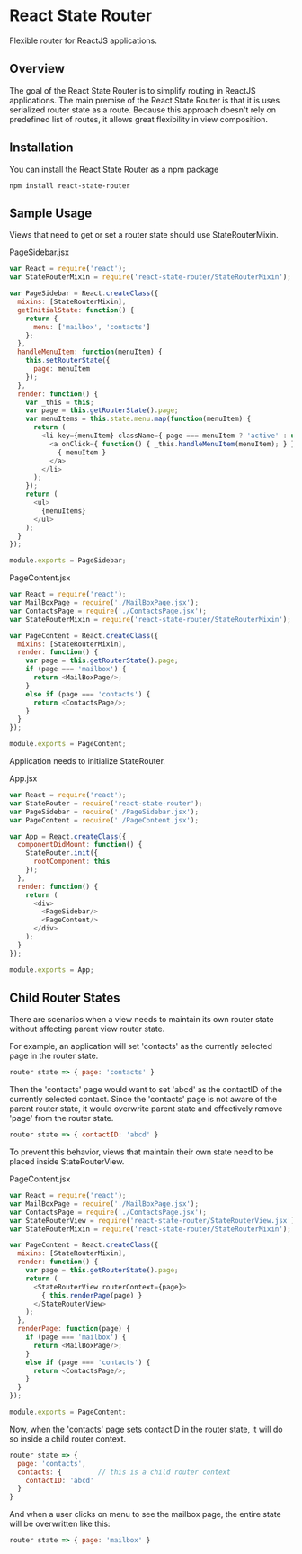 
# React State Router

Flexible router for ReactJS applications.

## Overview

The goal of the React State Router is to simplify routing in ReactJS applications.
The main premise of the React State Router is that it is uses serialized router state as a route.
Because this approach doesn't rely on predefined list of routes, it allows great flexibility in view composition.

## Installation

You can install the React State Router as a npm package

    npm install react-state-router


## Sample Usage

Views that need to get or set a router state should use StateRouterMixin.

PageSidebar.jsx

```javascript
var React = require('react');
var StateRouterMixin = require('react-state-router/StateRouterMixin');

var PageSidebar = React.createClass({
  mixins: [StateRouterMixin],
  getInitialState: function() {
    return {
      menu: ['mailbox', 'contacts']
    };
  },
  handleMenuItem: function(menuItem) {
    this.setRouterState({
      page: menuItem
    });
  },
  render: function() {
    var _this = this;
    var page = this.getRouterState().page;
    var menuItems = this.state.menu.map(function(menuItem) {
      return (
        <li key={menuItem} className={ page === menuItem ? 'active' : undefined }>
          <a onClick={ function() { _this.handleMenuItem(menuItem); } }>
            { menuItem }
          </a>
        </li>
      );
    });
    return (
      <ul>
        {menuItems}
      </ul>
    );
  }
});

module.exports = PageSidebar;
```

PageContent.jsx

```javascript
var React = require('react');
var MailBoxPage = require('./MailBoxPage.jsx');
var ContactsPage = require('./ContactsPage.jsx');
var StateRouterMixin = require('react-state-router/StateRouterMixin');

var PageContent = React.createClass({
  mixins: [StateRouterMixin],
  render: function() {
    var page = this.getRouterState().page;
    if (page === 'mailbox') {
      return <MailBoxPage/>;
    }
    else if (page === 'contacts') {
      return <ContactsPage/>;
    }
  }
});

module.exports = PageContent;
```

Application needs to initialize StateRouter.

App.jsx

```javascript
var React = require('react');
var StateRouter = require('react-state-router');
var PageSidebar = require('./PageSidebar.jsx');
var PageContent = require('./PageContent.jsx');

var App = React.createClass({
  componentDidMount: function() {
    StateRouter.init({
      rootComponent: this
    });
  },
  render: function() {
    return (
      <div>
        <PageSidebar/>
        <PageContent/>
      </div>
    );
  }
});

module.exports = App;
```

## Child Router States

There are scenarios when a view needs to maintain its own router state without affecting parent view router state.

For example, an application will set 'contacts' as the currently selected page in the router state.

```javascript
router state => { page: 'contacts' }
```

Then the 'contacts' page would want to set 'abcd' as the contactID of the currently selected contact.
Since the 'contacts' page is not aware of the parent router state, it would overwrite parent state and effectively remove 'page' from the router state.


```javascript
router state => { contactID: 'abcd' }
```

To prevent this behavior, views that maintain their own state need to be placed inside StateRouterView.

PageContent.jsx

```javascript
var React = require('react');
var MailBoxPage = require('./MailBoxPage.jsx');
var ContactsPage = require('./ContactsPage.jsx');
var StateRouterView = require('react-state-router/StateRouterView.jsx');
var StateRouterMixin = require('react-state-router/StateRouterMixin');

var PageContent = React.createClass({
  mixins: [StateRouterMixin],
  render: function() {
    var page = this.getRouterState().page;
    return (
      <StateRouterView routerContext={page}>
        { this.renderPage(page) }
      </StateRouterView>
    );
  },
  renderPage: function(page) {
    if (page === 'mailbox') {
      return <MailBoxPage/>;
    }
    else if (page === 'contacts') {
      return <ContactsPage/>;
    }
  }
});

module.exports = PageContent;
```
Now, when the 'contacts' page sets contactID in the router state, it will do so inside a child router context.


```javascript
router state => {
  page: 'contacts',
  contacts: {         // this is a child router context
    contactID: 'abcd'
  }
}
```
And when a user clicks on menu to see the mailbox page, the entire state will be overwritten like this:

```javascript
router state => { page: 'mailbox' }
```














